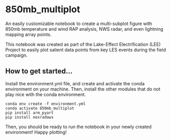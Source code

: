 # 850mb_multiplot
An easily customizable notebook to create a multi-subplot figure with 850mb temperature and wind RAP analysis, NWS radar, and even lightning mapping array points.

This notebook was created as part of the Lake-Effect Electrification (LEE) Project to easily plot salient data points from key LES events during the field campaign.

## How to get started...
Install the environment.yml file, and create and activate the conda environment on your machine. Then, install the other modules that do not play nice with the conda environment.
```
conda env create -f environment.yml
conda activate 850mb_multiplot
pip install arm_pyart
pip install nexradaws
```
Then, you should be ready to run the notebook in your newly created environment! Happy plotting!

